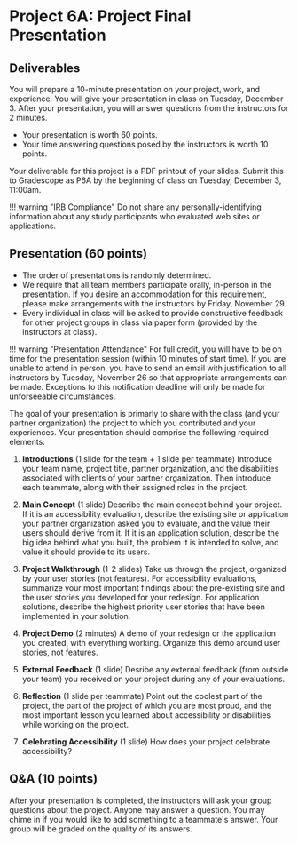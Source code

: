 # Project 6A: Project Final Presentation

## Deliverables

You will prepare a 10-minute presentation on your project, work, and experience. You will give your presentation in class on Tuesday, December 3. After your presentation, you will answer questions from the instructors for 2 minutes. 

- Your presentation is worth 60 points.
- Your time answering questions posed by the instructors is worth 10 points.

Your deliverable for this project is a PDF printout of your slides. Submit this to Gradescope as P6A by the beginning of class on Tuesday, December 3, 11:00am.

!!! warning "IRB Compliance"
    Do not share any personally-identifying information about any study participants who evaluated web sites or applications.


## Presentation (60 points)

- The order of presentations is randomly determined. 
- We require that all team members participate orally, in-person in the presentation. If you desire an accommodation for this requirement, please make arrangements with the instructors by Friday, November 29.
- Every individual in class will be asked to provide constructive feedback for other project groups in class via paper form (provided by the instructors at class). 

!!! warning "Presentation Attendance"
    For full credit, you will have to be on time for the presentation session (within 10 minutes of start time). If you are unable to attend in person, you have to send an email with justification to all instructors by Tuesday, November 26 so that appropriate arrangements can be made. Exceptions to this notification deadline will only be made for unforseeable circumstances. 

The goal of your presentation is primarly to share with the class (and your partner organization) the project to which you contributed and your experiences. Your presentation should comprise the following required elements:

1. **Introductions** (1 slide for the team + 1 slide per teammate) 
Introduce your team name, project title, partner organization, and the disabilities associated with clients of your partner organization. Then introduce each teammate, along with their assigned roles in the project. 

1. **Main Concept** (1 slide)
Describe the main concept behind your project. If it is an accessibility evaluation, describe the existing site or application your partner organization asked you to evaluate, and the value their users should derive from it. If it is an application solution, describe the big idea behind what you built, the problem it is intended to solve, and value it should provide to its users.

1. **Project Walkthrough** (1-2 slides)
Take us through the project, organized by your user stories (not features). For accessibility evaluations, summarize your most important findings about the pre-existing site and the user stories you developed for your redesign. For application solutions, describe the highest priority user stories that have been implemented in your solution. 

1. **Project Demo** (2 minutes)
A demo of your redesign or the application you created, with everything working. Organize this demo around user stories, not features.

1. **External Feedback** (1 slide)
Desribe any external feedback (from outside your team) you received on your project during any of your evaluations.

1. **Reflection** (1 slide per teammate)
Point out the coolest part of the project, the part of the project of which you are most proud, and the most important lesson you learned about accessibility or disabilities while working on the project. 

1. **Celebrating Accessibility** (1 slide)
How does your project celebrate accessibility? 

## Q&A (10 points)

After your presentation is completed, the instructors will ask your group questions about the project. Anyone may answer a question. You may chime in if you would like to add something to a teammate's answer. Your group will be graded on the quality of its answers.  


